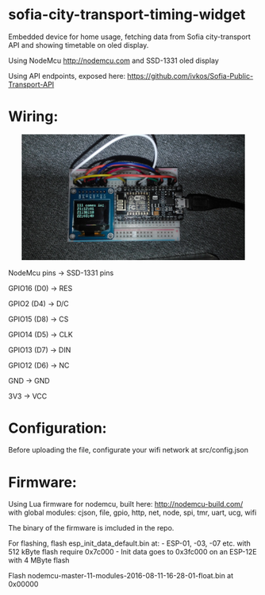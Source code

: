 # sofia-city-transport-timing-widget

Embedded device for home usage,
fetching data from Sofia city-transport API and showing timetable on oled display.

Using NodeMcu http://nodemcu.com
and SSD-1331 oled display

Using API endpoints, exposed here: https://github.com/ivkos/Sofia-Public-Transport-API

# Wiring:

<p align="center">
	<img src="IMG_20160804_210255.jpg" width="450"/>
</p>

NodeMcu pins	->	SSD-1331 pins

GPIO16 (D0)		-> RES

GPIO2 (D4)		-> D/C

GPIO15 (D8)		-> CS

GPIO14 (D5)		-> CLK

GPIO13 (D7)		-> DIN

GPIO12 (D6)		-> NC

GND				-> GND

3V3				-> VCC


# Configuration:
Before uploading the file, configurate your wifi network at src/config.json

# Firmware:

Using Lua firmware for nodemcu, built here: http://nodemcu-build.com/
with global modules: cjson, file, gpio, http, net, node, spi, tmr, uart, ucg, wifi

The binary of the firmware is imcluded in the repo.
<br/>

For flashing, flash esp_init_data_default.bin at:
	- ESP-01, -03, -07 etc. with 512 kByte flash require 0x7c000
	- Init data goes to 0x3fc000 on an ESP-12E with 4 MByte flash
<br/>

Flash nodemcu-master-11-modules-2016-08-11-16-28-01-float.bin at 0x00000